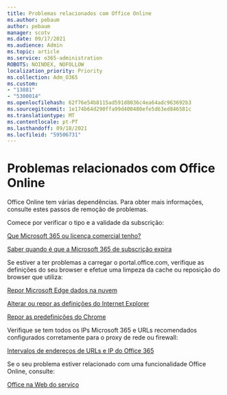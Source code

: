 ```yaml
---
title: Problemas relacionados com Office Online
ms.author: pebaum
author: pebaum
manager: scotv
ms.date: 09/17/2021
ms.audience: Admin
ms.topic: article
ms.service: o365-administration
ROBOTS: NOINDEX, NOFOLLOW
localization_priority: Priority
ms.collection: Adm_O365
ms.custom:
- "13881"
- "5300014"
ms.openlocfilehash: 62f76e54b8115ad591d8036c4ea64adc963692b3
ms.sourcegitcommit: 1e174b64d290ffa99d400480efe5d63ed846581c
ms.translationtype: MT
ms.contentlocale: pt-PT
ms.lasthandoff: 09/18/2021
ms.locfileid: "59506731"
---
```

# <a name="issues-related-to-office-online"></a>Problemas relacionados com Office Online

Office Online tem várias dependências. Para obter mais informações, consulte estes passos de remoção de problemas.

Comece por verificar o tipo e a validade da subscrição:

[Que Microsoft 365 ou licença comercial tenho?](https://support.microsoft.com/office/what-microsoft-365-business-product-or-license-do-i-have-f8ab5e25-bf3f-4a47-b264-174b1ee925fd)  

[Saber quando é que a Microsoft 365 de subscrição expira](https://support.microsoft.com/office/find-out-when-your-microsoft-365-subscription-expires-2eb89f06-bd1c-4f57-9269-f1cbab894341)  

Se estiver a ter problemas a carregar o portal.office.com, verifique as definições do seu browser e efetue uma limpeza da cache ou reposição do browser que utiliza:

[Repor Microsoft Edge dados na nuvem](https://docs.microsoft.com/deployedge/edge-learnmore-reset-data-in-cloud)  

[Alterar ou repor as definições do Internet Explorer](https://support.microsoft.com/windows/change-or-reset-internet-explorer-settings-2d4bac50-5762-91c5-a057-a922533f77d5) 

[Repor as predefinições do Chrome](https://support.google.com/chrome/answer/3296214?hl=en)  

Verifique se tem todos os IPs Microsoft 365 e URLs recomendados configurados corretamente para o proxy de rede ou firewall:

[Intervalos de endereços de URLs e IP do Office 365](https://docs.microsoft.com/microsoft-365/enterprise/urls-and-ip-address-ranges)  

Se o seu problema estiver relacionado com uma funcionalidade Office Online, consulte:

[Office na Web do serviço](https://docs.microsoft.com/office365/servicedescriptions/office-online-service-description/office-online-service-description)

